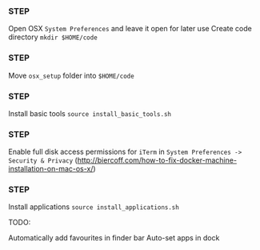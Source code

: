 ### STEP ###
Open OSX `System Preferences` and leave it open for later use
Create code directory
`mkdir $HOME/code`

### STEP ###
Move `osx_setup` folder into `$HOME/code`

### STEP ###
Install basic tools
`source install_basic_tools.sh`

### STEP ###
Enable full disk access permissions for `iTerm` in `System Preferences -> Security & Privacy` (http://biercoff.com/how-to-fix-docker-machine-installation-on-mac-os-x/)

### STEP ###
Install applications
`source install_applications.sh`

TODO:

Automatically add favourites in finder bar
Auto-set apps in dock
